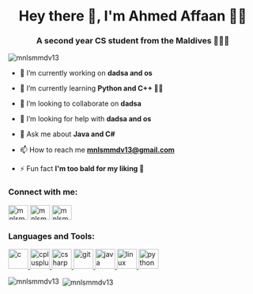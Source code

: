 <h1 align="center">Hey there 👋, I'm Ahmed Affaan 👨‍💻</h1>
<h3 align="center">A second year CS student from the Maldives 🌴🇲🇻</h3>

<p align="left"> <img src="https://komarev.com/ghpvc/?username=mnlsmmdv13" alt="mnlsmmdv13" /> </p>

- 🔭 I’m currently working on **dadsa and os**

- 🌱 I’m currently learning **Python and C++ 👨‍💻**

- 👯 I’m looking to collaborate on **dadsa**

- 🤝 I’m looking for help with **dadsa and os**

- 💬 Ask me about **Java and C#**

- 📫 How to reach me **mnlsmmdv13@gmail.com**

- ⚡ Fun fact **I'm too bald for my liking 🧘**

<p align="left">
<h3 align="left">Connect with me:</h3>
<a href="https://twitter.com/mnlsmmdv" target="blank"><img align="center" src="https://cdn.jsdelivr.net/npm/simple-icons@3.0.1/icons/twitter.svg" alt="mnlsmmdv" height="30" width="40" /></a>
<a href="https://fb.com/mnlsmmdv" target="blank"><img align="center" src="https://cdn.jsdelivr.net/npm/simple-icons@3.0.1/icons/facebook.svg" alt="mnlsmmdv" height="30" width="40" /></a>
<a href="https://instagram.com/mnlsmmdv" target="blank"><img align="center" src="https://cdn.jsdelivr.net/npm/simple-icons@3.0.1/icons/instagram.svg" alt="mnlsmmdv" height="30" width="40" /></a>
</p>

<h3 align="left">Languages and Tools:</h3>
<p align="left"> <a href="https://www.cprogramming.com/" target="_blank"> <img src="https://devicons.github.io/devicon/devicon.git/icons/c/c-original.svg" alt="c" width="40" height="40"/> </a> <a href="https://www.w3schools.com/cpp/" target="_blank"> <img src="https://devicons.github.io/devicon/devicon.git/icons/cplusplus/cplusplus-original.svg" alt="cplusplus" width="40" height="40"/> </a> <a href="https://www.w3schools.com/cs/" target="_blank"> <img src="https://devicons.github.io/devicon/devicon.git/icons/csharp/csharp-original.svg" alt="csharp" width="40" height="40"/> </a> <a href="https://git-scm.com/" target="_blank"> <img src="https://www.vectorlogo.zone/logos/git-scm/git-scm-icon.svg" alt="git" width="40" height="40"/> </a> <a href="https://www.java.com" target="_blank"> <img src="https://devicons.github.io/devicon/devicon.git/icons/java/java-original-wordmark.svg" alt="java" width="40" height="40"/> </a> <a href="https://www.linux.org/" target="_blank"> <img src="https://devicons.github.io/devicon/devicon.git/icons/linux/linux-original.svg" alt="linux" width="40" height="40"/> </a> <a href="https://www.python.org" target="_blank"> <img src="https://devicons.github.io/devicon/devicon.git/icons/python/python-original.svg" alt="python" width="40" height="40"/> </a> </p>

<p><img align="left" src="https://github-readme-stats.vercel.app/api/top-langs/?username=mnlsmmdv13&layout=compact" alt="mnlsmmdv13" /></p>

<p>&nbsp;<img align="center" src="https://github-readme-stats.vercel.app/api?username=mnlsmmdv13&show_icons=true" alt="mnlsmmdv13" /></p>
